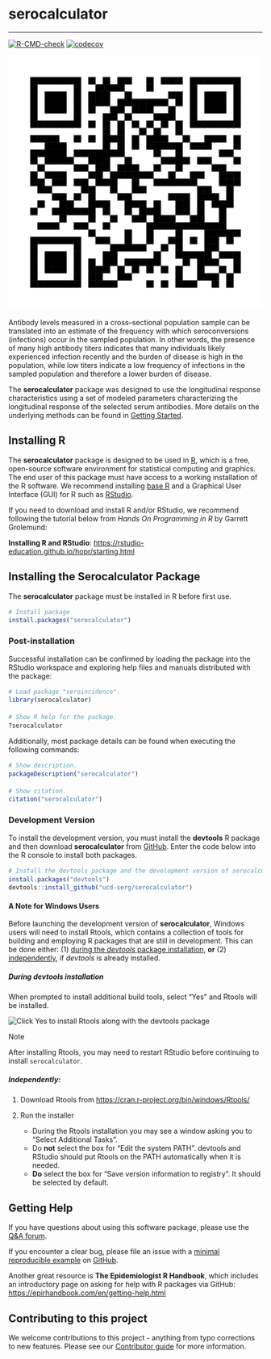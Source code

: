 # serocalculator


<!-- README.md is generated from README.Rmd. Please edit that file -->

------------------------------------------------------------------------

<!-- badges: start -->

[![R-CMD-check](https://github.com/UCD-SERG/serocalculator/actions/workflows/R-CMD-check.yaml/badge.svg)](https://github.com/UCD-SERG/serocalculator/actions/workflows/R-CMD-check.yaml)
[![codecov](https://codecov.io/gh/UCD-SERG/serocalculator/graph/badge.svg?token=85CXV6GN2T)](https://codecov.io/gh/UCD-SERG/serocalculator)
<!-- badges: end -->

![A QR code displaying the value ‘QR CODE’](man/figures/qr.svg)

Antibody levels measured in a cross–sectional population sample can be
translated into an estimate of the frequency with which seroconversions
(infections) occur in the sampled population. In other words, the
presence of many high antibody titers indicates that many individuals
likely experienced infection recently and the burden of disease is high
in the population, while low titers indicate a low frequency of
infections in the sampled population and therefore a lower burden of
disease.

The **serocalculator** package was designed to use the longitudinal
response characteristics using a set of modeled parameters
characterizing the longitudinal response of the selected serum
antibodies. More details on the underlying methods can be found in
[Getting
Started](https://ucd-serg.github.io/serocalculator/articles/serocalculator.html).

## Installing R

The **serocalculator** package is designed to be used in
[R](https://www.r-project.org/), which is a free, open-source software
environment for statistical computing and graphics. The end user of this
package must have access to a working installation of the R software. We
recommend installing [base R](https://cran.r-project.org/) and a
Graphical User Interface (GUI) for R such as
[RStudio](https://posit.co/products/open-source/rstudio/).

If you need to download and install R and/or RStudio, we recommend
following the tutorial below from *Hands On Programming in R* by Garrett
Grolemund:

**Installing R and RStudio**:
https://rstudio-education.github.io/hopr/starting.html

## Installing the Serocalculator Package

The **serocalculator** package must be installed in R before first use.

``` r
# Install package
install.packages("serocalculator")
```

### Post-installation

Successful installation can be confirmed by loading the package into the
RStudio workspace and exploring help files and manuals distributed with
the package:

``` r
# Load package "seroincidence".
library(serocalculator)

# Show R help for the package.
?serocalculator
```

Additionally, most package details can be found when executing the
following commands:

``` r
# Show description.
packageDescription("serocalculator")

# Show citation.
citation("serocalculator")
```

### Development Version

To install the development version, you must install the **devtools** R
package and then download **serocalculator** from
[GitHub](https://github.com/). Enter the code below into the R console
to install both packages.

``` r
# Install the devtools package and the development version of serocalculator
install.packages("devtools")
devtools::install_github("ucd-serg/serocalculator")
```

#### A Note for Windows Users

Before launching the development version of **serocalculator**, Windows
users will need to install Rtools, which contains a collection of tools
for building and employing R packages that are still in development.
This can be done either: (1) [during the *devtools* package
installation](#during-devtools-installation), **or** (2)
[independently](#independently), if *devtools* is already installed.

##### During devtools installation

When prompted to install additional build tools, select “Yes” and Rtools
will be installed.

![Click Yes to install Rtools along with the *devtools*
package](man/figures/Rtools1.png)

> [!NOTE]
>
> After installing Rtools, you may need to restart RStudio before
> continuing to install `serocalculator`.

##### Independently:

1.  Download Rtools from https://cran.r-project.org/bin/windows/Rtools/

2.  Run the installer

    - During the Rtools installation you may see a window asking you to
      “Select Additional Tasks”.
    - Do **not** select the box for “Edit the system PATH”. devtools and
      RStudio should put Rtools on the PATH automatically when it is
      needed.
    - **Do** select the box for “Save version information to registry”.
      It should be selected by default.

## Getting Help

If you have questions about using this software package, please use the
[Q&A
forum](https://github.com/UCD-SERG/serocalculator/discussions/categories/q-a).

If you encounter a clear bug, please file an issue with a [minimal
reproducible example](https://reprex.tidyverse.org/) on
[GitHub](https://github.com/UCD-SERG/serocalculator/issues).

Another great resource is **The Epidemiologist R Handbook**, which
includes an introductory page on asking for help with R packages via
GitHub: https://epirhandbook.com/en/getting-help.html

## Contributing to this project

We welcome contributions to this project - anything from typo
corrections to new features. Please see our [Contributor
guide](https://ucd-serg.github.io/serocalculator/CONTRIBUTING.html#fixing-typos)
for more information.
